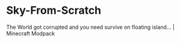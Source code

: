 # Sky-From-Scratch
The World got corrupted and you need survive on floating island... | Minecraft Modpack
